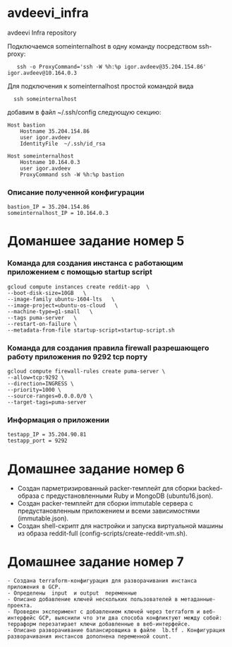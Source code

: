 # avdeevi_infra
avdeevi Infra repository

 Подключаемся someinternalhost  в одну команду посредством  ssh-proxy:
```
   ssh -o ProxyCommand='ssh -W %h:%p igor.avdeev@35.204.154.86' igor.avdeev@10.164.0.3
```
 Для подключения к someinternalhost  простой командой вида 

```
  ssh someinternalhost
```

добавим в файл ~/.ssh/config следующую секцию:

```
Host bastion
    Hostname 35.204.154.86
    user igor.avdeev
    IdentityFile  ~/.ssh/id_rsa

Host someinternalhost
    Hostname 10.164.0.3
    user igor.avdeev
    ProxyCommand ssh -W %h:%p bastion       
```

### Описание полученной конфигурации
```
bastion_IP = 35.204.154.86
someinternalhost_IP = 10.164.0.3 
```

# Доманшее задание номер 5
### Команда для создания  инстанса с работающим приложением с помощью  startup script

```
gcloud compute instances create reddit-app  \
--boot-disk-size=10GB   \
--image-family ubuntu-1604-lts   \
--image-project=ubuntu-os-cloud   \
--machine-type=g1-small   \
--tags puma-server   \
--restart-on-failure \
--metadata-from-file startup-script=startup-script.sh
```
### Команда для создания правила firewall разрешающего работу приложения по 9292 tcp порту

```
gcloud compute firewall-rules create puma-server \
--allow=tcp:9292 \
--direction=INGRESS \
--priority=1000 \
--source-ranges=0.0.0.0/0 \
--target-tags=puma-server 
```
### Информация о приложении 
```
testapp_IP = 35.204.90.81
testapp_port = 9292 
```

# Домашнее задание номер 6

 - Создан парметризированный packer-темплейт для сборки backed-образа с предустановленными  Ruby и MongoDB (ubuntu16.json). 
 - Создан packer-темплейт для сборки immutable сервера с предустановленным приложением и всеми зависимостями (immutable.json).
 - Создан shell-скрипт для настройки и запуска виртуальной машины из образа reddit-full (config-scripts/create-reddit-vm.sh).  

# Домашнее задание номер 7

    - Создана terraform-конфигурация для разворачивания инстанса приложения в GCP. 
    - Определены  input  и output  переменные
    - Описано добавление ключей нескольких пользователей в метаданные-проекта.
    - Проведен эксперимент с добавлением ключей через terraform и веб-интерфейс GCP, выяснили что эти два способа конфликтуют между собой: терраформ перезатирает ключи добавленные в веб-интерфейсе. 
    - Описано разворачивание балансировщика в файле  lb.tf . Конфигурация разворачивания инстансов дополнена переменной count.



